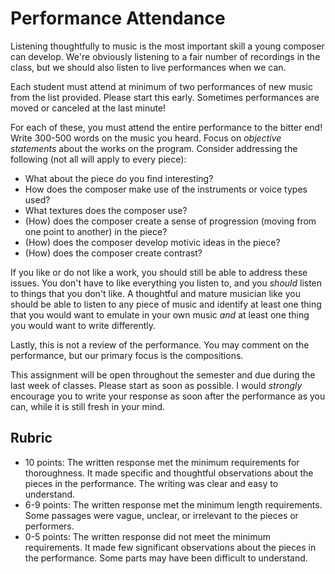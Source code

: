 # Performance Attendance

Listening thoughtfully to music is the most important skill a young composer can develop. We're obviously listening to a fair number of recordings in the class, but we should also listen to live performances when we can.

Each student must attend at minimum of two performances of new music from the list provided. Please start this early. Sometimes performances are moved or canceled at the last minute!

For each of these, you must attend the entire performance to the bitter end! Write 300-500 words on the music you heard. Focus on _objective statements_ about the works on the program. Consider addressing the following (not all will apply to every piece):

* What about the piece do you find interesting?
* How does the composer make use of the instruments or voice types used?
* What textures does the composer use?
* (How) does the composer create a sense of progression (moving from one point to another) in the piece?
* (How) does the composer develop motivic ideas in the piece?
* (How) does the composer create contrast?

If you like or do not like a work, you should still be able to address these issues. You don't have to like everything you listen to, and you *should* listen to things that you don't like. A thoughtful and mature musician like you should be able to listen to any piece of music and identify at least one thing that you would want to emulate in your own music *and* at least one thing you would want to write differently.

Lastly, this is not a review of the performance. You may comment on the performance, but our primary focus is the compositions.

This assignment will be open throughout the semester and due during the last week of classes. Please start as soon as possible. I would _strongly_ encourage you to write your response as soon after the performance as you can, while it is still fresh in your mind.

## Rubric

* 10 points: The written response met the minimum requirements for thoroughness. It made specific and thoughtful observations about the pieces in the performance. The writing was clear and easy to understand.
* 6-9 points: The written response met the minimum length requirements. Some passages were vague, unclear, or irrelevant to the pieces or performers.
* 0-5 points: The written response did not meet the minimum requirements. It made few significant observations about the pieces in the performance. Some parts may have been difficult to understand. 
